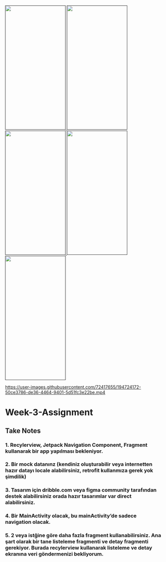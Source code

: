 
<a href= ""> <img src="https://user-images.githubusercontent.com/72417655/194723766-d45a7377-951f-4d48-8462-4b48abd5c0ef.png" width="195" height="400" />
<img src="https://user-images.githubusercontent.com/72417655/194723760-2a519a8d-b27b-433e-a053-89938a7c5c85.png" width="195" height="400" />
<img src="https://user-images.githubusercontent.com/72417655/194723768-b6bf34af-cbbe-4d11-9cf6-936b2acc6df0.png" width="195" height="400" />
<img src="https://user-images.githubusercontent.com/72417655/194723767-a60d97e8-973e-4c55-b026-a66546aa50ed.png" width="195" height="400" />
<img src="https://user-images.githubusercontent.com/72417655/194723757-628f523d-1b47-4d01-8c97-821a1e2e94eb.png" width="195" height="400" /></a>


https://user-images.githubusercontent.com/72417655/194724172-50ce3786-de36-4464-9401-5d51fc3e22be.mp4


# Week-3-Assignment

## Take Notes
### 1. Recylerview, Jetpack Navigation Component, Fragment kullanarak bir app yapılması bekleniyor.
### 2. Bir mock datanınz (kendiniz oluşturabilir veya internetten hazır datayı locale alabilirsiniz, retrofit kullanmıza gerek yok şimdilik)
### 3. Tasarım için dribble.com veya figma community tarafından destek alabilirsiniz orada hazır tasarımlar var direct alabilirsiniz.
### 4. Bir MainActivity olacak, bu mainActivity’de sadece navigation olacak.
### 5. 2 veya istğine göre daha fazla fragment kullanabilirsiniz. Ana şart olarak bir tane listeleme fragmenti ve detay fragmenti gerekiyor. Burada recylerview kullanarak listeleme ve detay ekranına veri göndermenizi bekliyorum.
